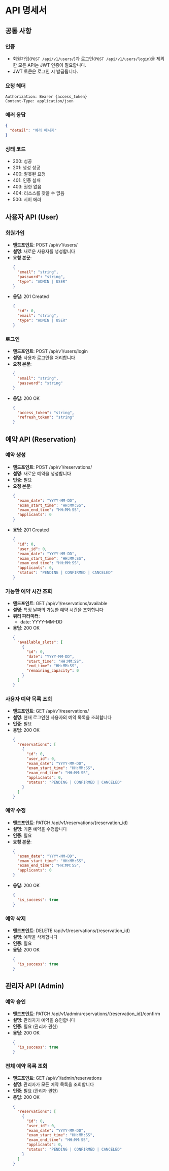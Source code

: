 # API 명세서

## 공통 사항

### 인증

- 회원가입(`POST /api/v1/users/`)과 로그인(`POST /api/v1/users/login`)을 제외한 모든 API는 JWT 인증이 필요합니다.
- JWT 토큰은 로그인 시 발급됩니다.

### 요청 헤더

```
Authorization: Bearer {access_token}
Content-Type: application/json
```

### 에러 응답

```json
{
  "detail": "에러 메시지"
}
```

### 상태 코드

- 200: 성공
- 201: 생성 성공
- 400: 잘못된 요청
- 401: 인증 실패
- 403: 권한 없음
- 404: 리소스를 찾을 수 없음
- 500: 서버 에러

## 사용자 API (User)

### 회원가입

- **엔드포인트**: POST /api/v1/users/
- **설명**: 새로운 사용자를 생성합니다
- **요청 본문**:
  ```json
  {
    "email": "string",
    "password": "string",
    "type": "ADMIN | USER"
  }
  ```
- **응답**: 201 Created
  ```json
  {
    "id": 0,
    "email": "string",
    "type": "ADMIN | USER"
  }
  ```

### 로그인

- **엔드포인트**: POST /api/v1/users/login
- **설명**: 사용자 로그인을 처리합니다
- **요청 본문**:
  ```json
  {
    "email": "string",
    "password": "string"
  }
  ```
- **응답**: 200 OK
  ```json
  {
    "access_token": "string",
    "refresh_token": "string"
  }
  ```

## 예약 API (Reservation)

### 예약 생성

- **엔드포인트**: POST /api/v1/reservations/
- **설명**: 새로운 예약을 생성합니다
- **인증**: 필요
- **요청 본문**:
  ```json
  {
    "exam_date": "YYYY-MM-DD",
    "exam_start_time": "HH:MM:SS",
    "exam_end_time": "HH:MM:SS",
    "applicants": 0
  }
  ```
- **응답**: 201 Created
  ```json
  {
    "id": 0,
    "user_id": 0,
    "exam_date": "YYYY-MM-DD",
    "exam_start_time": "HH:MM:SS",
    "exam_end_time": "HH:MM:SS",
    "applicants": 0,
    "status": "PENDING | CONFIRMED | CANCELED"
  }
  ```

### 가능한 예약 시간 조회

- **엔드포인트**: GET /api/v1/reservations/available
- **설명**: 특정 날짜의 가능한 예약 시간을 조회합니다
- **쿼리 파라미터**:
  - date: YYYY-MM-DD
- **응답**: 200 OK
  ```json
  {
    "available_slots": [
      {
        "id": 0,
        "date": "YYYY-MM-DD",
        "start_time": "HH:MM:SS",
        "end_time": "HH:MM:SS",
        "remaining_capacity": 0
      }
    ]
  }
  ```

### 사용자 예약 목록 조회

- **엔드포인트**: GET /api/v1/reservations/
- **설명**: 현재 로그인한 사용자의 예약 목록을 조회합니다
- **인증**: 필요
- **응답**: 200 OK
  ```json
  {
    "reservations": [
      {
        "id": 0,
        "user_id": 0,
        "exam_date": "YYYY-MM-DD",
        "exam_start_time": "HH:MM:SS",
        "exam_end_time": "HH:MM:SS",
        "applicants": 0,
        "status": "PENDING | CONFIRMED | CANCELED"
      }
    ]
  }
  ```

### 예약 수정

- **엔드포인트**: PATCH /api/v1/reservations/{reservation_id}
- **설명**: 기존 예약을 수정합니다
- **인증**: 필요
- **요청 본문**:
  ```json
  {
    "exam_date": "YYYY-MM-DD",
    "exam_start_time": "HH:MM:SS",
    "exam_end_time": "HH:MM:SS",
    "applicants": 0
  }
  ```
- **응답**: 200 OK
  ```json
  {
    "is_success": true
  }
  ```

### 예약 삭제

- **엔드포인트**: DELETE /api/v1/reservations/{reservation_id}
- **설명**: 예약을 삭제합니다
- **인증**: 필요
- **응답**: 200 OK
  ```json
  {
    "is_success": true
  }
  ```

## 관리자 API (Admin)

### 예약 승인

- **엔드포인트**: PATCH /api/v1/admin/reservations/{reservation_id}/confirm
- **설명**: 관리자가 예약을 승인합니다
- **인증**: 필요 (관리자 권한)
- **응답**: 200 OK
  ```json
  {
    "is_success": true
  }
  ```

### 전체 예약 목록 조회

- **엔드포인트**: GET /api/v1/admin/reservations
- **설명**: 관리자가 모든 예약 목록을 조회합니다
- **인증**: 필요 (관리자 권한)
- **응답**: 200 OK
  ```json
  {
    "reservations": [
      {
        "id": 0,
        "user_id": 0,
        "exam_date": "YYYY-MM-DD",
        "exam_start_time": "HH:MM:SS",
        "exam_end_time": "HH:MM:SS",
        "applicants": 0,
        "status": "PENDING | CONFIRMED | CANCELED"
      }
    ]
  }
  ```
